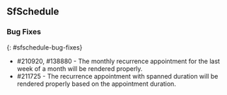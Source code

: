 ## SfSchedule

### Bug Fixes
{: #sfschedule-bug-fixes}

* \#210920, \#138880 - The monthly recurrence appointment for the last week of a month will be rendered properly.
* \#211725 - The recurrence appointment with spanned duration will be rendered properly based on the appointment duration.
